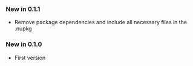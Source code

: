 ### New in 0.1.1
* Remove package dependencies and include all necessary files in the .nupkg

### New in 0.1.0
* First version